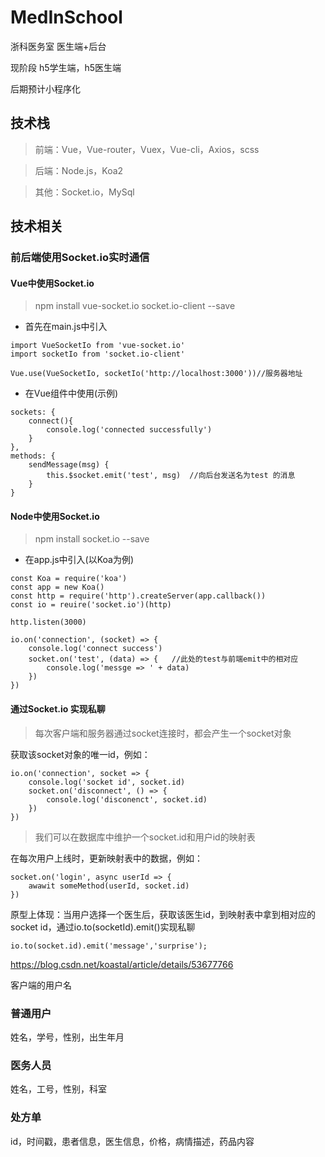 # MedInSchool

浙科医务室 医生端+后台

现阶段 h5学生端，h5医生端

后期预计小程序化
## 技术栈

>前端：Vue，Vue-router，Vuex，Vue-cli，Axios，scss

>后端：Node.js，Koa2

>其他：Socket.io，MySql

## 技术相关

### 前后端使用Socket.io实时通信

#### Vue中使用Socket.io

>npm install vue-socket.io socket.io-client --save

- 首先在main.js中引入
```
import VueSocketIo from 'vue-socket.io'
import socketIo from 'socket.io-client'

Vue.use(VueSocketIo, socketIo('http://localhost:3000'))//服务器地址
```
- 在Vue组件中使用(示例)
```
sockets: {
    connect(){
        console.log('connected successfully')
    }
},
methods: {
    sendMessage(msg) {
        this.$socket.emit('test', msg)  //向后台发送名为test 的消息
    }
}
```
#### Node中使用Socket.io

> npm install socket.io --save

- 在app.js中引入(以Koa为例)
```
const Koa = require('koa')
const app = new Koa()
const http = require('http').createServer(app.callback())
const io = reuire('socket.io')(http)

http.listen(3000)

io.on('connection', (socket) => {
    console.log('connect success')
    socket.on('test', (data) => {   //此处的test与前端emit中的相对应
        console.log('messge => ' + data)
    })
})
```

#### 通过Socket.io 实现私聊

>每次客户端和服务器通过socket连接时，都会产生一个socket对象

获取该socket对象的唯一id，例如：
```
io.on('connection', socket => {
    console.log('socket id', socket.id)
    socket.on('disconnect', () => {
        console.log('disconenct', socket.id)
    })
})
```
>我们可以在数据库中维护一个socket.id和用户id的映射表

在每次用户上线时，更新映射表中的数据，例如：
```
socket.on('login', async userId => {
    awawit someMethod(userId, socket.id)
})
```
原型上体现：当用户选择一个医生后，获取该医生id，到映射表中拿到相对应的socket id，通过io.to(socketId).emit()实现私聊
```
io.to(socket.id).emit('message','surprise'); 
```
https://blog.csdn.net/koastal/article/details/53677766

客户端的用户名

### 普通用户

姓名，学号，性别，出生年月

### 医务人员

姓名，工号，性别，科室

### 处方单

id，时间戳，患者信息，医生信息，价格，病情描述，药品内容

